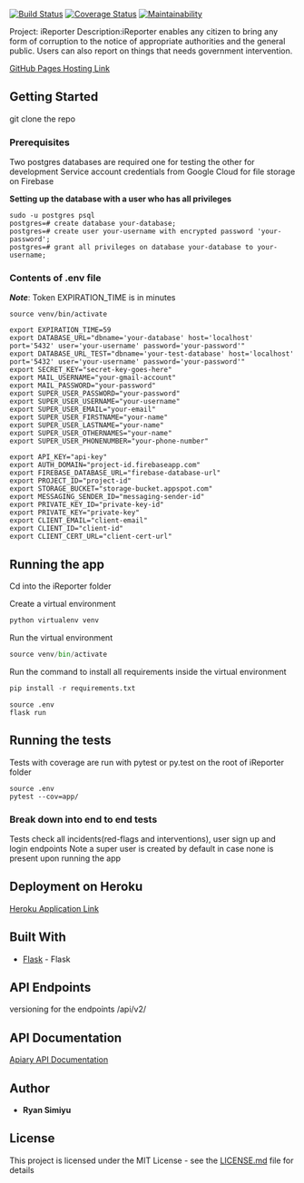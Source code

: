 [![Build Status](https://travis-ci.org/Raywire/iReporter.svg?branch=ft-user-endpoins-162357018)](https://travis-ci.org/Raywire/iReporter)
[![Coverage Status](https://coveralls.io/repos/github/Raywire/iReporter/badge.svg?branch=develop)](https://coveralls.io/github/Raywire/iReporter?branch=develop)
[![Maintainability](https://api.codeclimate.com/v1/badges/1569388b5eb50371ab82/maintainability)](https://codeclimate.com/github/Raywire/iReporter/maintainability)

Project: iReporter
Description:iReporter enables any citizen to bring any form of corruption to the notice of appropriate authorities and the
general public. Users can also report on things that needs government intervention.

[GitHub Pages Hosting Link](https://raywire.github.io/iReporter/UI)

## Getting Started

git clone the repo

### Prerequisites

Two postgres databases are required one for testing the other for development
Service account credentials from Google Cloud for file storage on Firebase 

**Setting up the database with a user who has all privileges**
```
sudo -u postgres psql
postgres=# create database your-database;
postgres=# create user your-username with encrypted password 'your-password';
postgres=# grant all privileges on database your-database to your-username;
```
### Contents of .env file

***Note***: Token EXPIRATION_TIME is in minutes
```
source venv/bin/activate

export EXPIRATION_TIME=59
export DATABASE_URL="dbname='your-database' host='localhost' port='5432' user='your-username' password='your-password'"
export DATABASE_URL_TEST="dbname='your-test-database' host='localhost' port='5432' user='your-username' password='your-password'"
export SECRET_KEY="secret-key-goes-here"
export MAIL_USERNAME="your-gmail-account"
export MAIL_PASSWORD="your-password"
export SUPER_USER_PASSWORD="your-password"
export SUPER_USER_USERNAME="your-username"
export SUPER_USER_EMAIL="your-email"
export SUPER_USER_FIRSTNAME="your-name"
export SUPER_USER_LASTNAME="your-name"
export SUPER_USER_OTHERNAMES="your-name"
export SUPER_USER_PHONENUMBER="your-phone-number"

export API_KEY="api-key"
export AUTH_DOMAIN="project-id.firebaseapp.com"
export FIREBASE_DATABASE_URL="firebase-database-url"
export PROJECT_ID="project-id"
export STORAGE_BUCKET="storage-bucket.appspot.com"
export MESSAGING_SENDER_ID="messaging-sender-id"
export PRIVATE_KEY_ID="private-key-id"
export PRIVATE_KEY="private-key"
export CLIENT_EMAIL="client-email"
export CLIENT_ID="client-id"
export CLIENT_CERT_URL="client-cert-url"
```
## Running the app
Cd into the iReporter folder

Create a virtual environment

```python
python virtualenv venv
```
Run the virtual environment

```python
source venv/bin/activate
```
Run the command to install all requirements inside the virtual environment

```python
pip install -r requirements.txt
```
```pypthon
source .env
flask run
```

## Running the tests

Tests with coverage are run with pytest or py.test on the root of iReporter folder
```
source .env 
pytest --cov=app/
```
### Break down into end to end tests

Tests check all incidents(red-flags and interventions), user sign up and login endpoints
Note a super user is created by default in case none is present upon running the app

## Deployment on Heroku

[Heroku Application Link](https://enigmatic-inlet-54773.herokuapp.com/api/v2/auth/signup)

## Built With

*   [Flask](http://flask.pocoo.org/docs/dev/) - Flask

## API Endpoints

versioning for the endpoints
/api/v2/

## API Documentation
[Apiary API Documentation](https://ireporter14.docs.apiary.io/#)

## Author

*   **Ryan Simiyu** 

## License

This project is licensed under the MIT License - see the [LICENSE.md](LICENSE.md) file for details